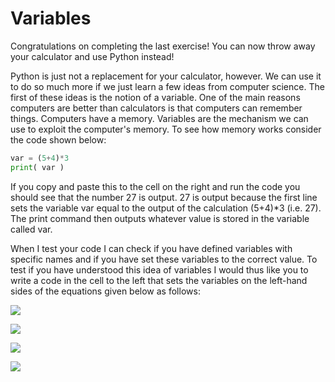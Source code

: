 # Variables

Congratulations on completing the last exercise! You can now throw away your calculator and use Python instead!

Python is just not a replacement for your calculator, however.  We can use it to do so much more if we just learn a few ideas from computer science.  The first of these ideas is the notion of a variable.  One of the main reasons computers are better than calculators is that computers can remember things.  Computers have a memory.  Variables are the mechanism we can use to exploit the computer's memory.  To see how memory works consider the code shown below:

```python
var = (5+4)*3
print( var )
```

If you copy and paste this to the cell on the right and run the code you should see that the number 27 is output.  27 is output because the first line sets the variable var equal to the output of the calculation (5+4)*3 (i.e. 27).  The print command then outputs whatever value is stored in the variable called var.

When I test your code I can check if you have defined variables with specific names and if you have set these variables to the correct value.  To test if you have understood this idea of variables I would thus like you to write a code in the cell to the left that sets the variables on the left-hand sides of the equations given below as follows:   

![](https://render.githubusercontent.com/render/math?math=a1=3)

![](https://render.githubusercontent.com/render/math?math=b2=\frac{4%2B5}{2})

![](https://render.githubusercontent.com/render/math?math=c3=3(9%2B4))

![](https://render.githubusercontent.com/render/math?math=d4=(7%2B4)\frac{10}{2})
